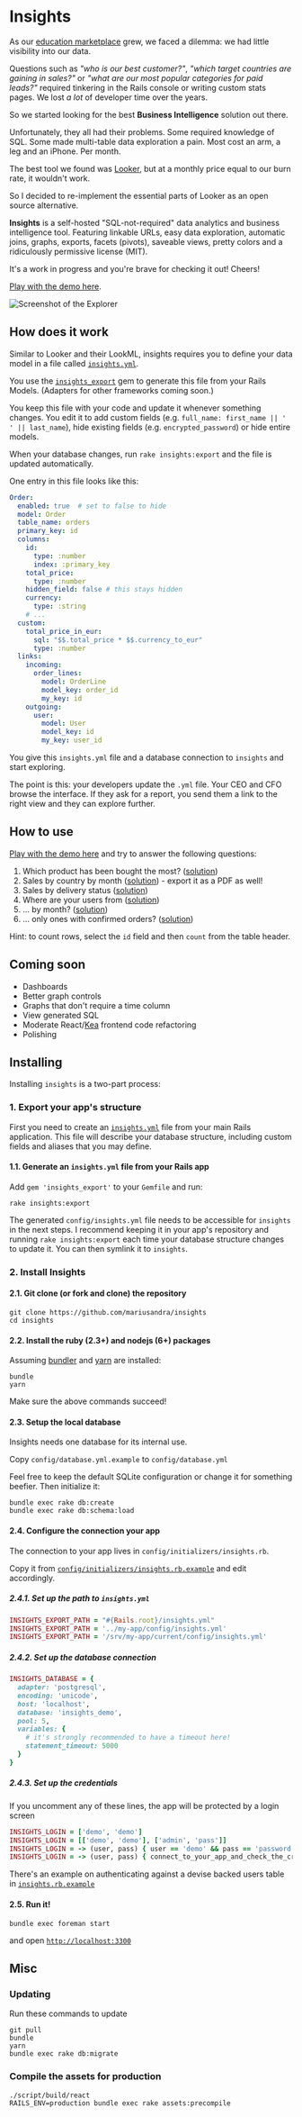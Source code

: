 # Insights

As our [education marketplace](https://www.apprentus.com) grew, we faced a dilemma: we had little visibility into our data.

Questions such as *"who is our best customer?"*, *"which target countries are gaining in sales?"* or *"what are our most popular categories for paid leads?"* required tinkering in the Rails console or writing custom stats pages. We lost *a lot* of developer time over the years.

So we started looking for the best **Business Intelligence** solution out there.

Unfortunately, they all had their problems. Some required knowledge of SQL. Some made multi-table data exploration a pain. Most cost an arm, a leg and an iPhone. Per month.

The best tool we found was [Looker](https://looker.com/), but at a monthly price equal to our burn rate, it wouldn't work.

So I decided to re-implement the essential parts of Looker as an open source alternative.

**Insights** is a self-hosted "SQL-not-required" data analytics and business intelligence tool. Featuring linkable URLs, easy data exploration, automatic joins, graphs, exports, facets (pivots), saveable views, pretty colors and a ridiculously permissive license (MIT).

It's a work in progress and you're brave for checking it out! Cheers!

[Play with the demo here](http://insights-demo.mariusandra.com/).

![Screenshot of the Explorer](https://github.com/mariusandra/insights/raw/master/doc/screenshot-views.png)

## How does it work

Similar to Looker and their LookML, insights requires you to define your data model in a file called [`insights.yml`](https://github.com/mariusandra/insights_demo/blob/master/config/insights.yml).

You use the [`insights_export`](https://github.com/mariusandra/insights_export) gem to generate this file from your Rails Models. (Adapters for other frameworks coming soon.)

You keep this file with your code and update it whenever something changes. You edit it to add custom fields (e.g. `full_name: first_name || ' ' || last_name`), hide existing fields (e.g. `encrypted_password`) or hide entire models.

When your database changes, run `rake insights:export` and the file is updated automatically.

One entry in this file looks like this:

```yaml
Order:
  enabled: true  # set to false to hide
  model: Order
  table_name: orders
  primary_key: id
  columns:
    id:
      type: :number
      index: :primary_key
    total_price:
      type: :number
    hidden_field: false # this stays hidden
    currency:
      type: :string
    # ...
  custom:
    total_price_in_eur:
      sql: "$$.total_price * $$.currency_to_eur"
      type: :number
  links:
    incoming:
      order_lines:
        model: OrderLine
        model_key: order_id
        my_key: id
    outgoing:
      user:
        model: User
        model_key: id
        my_key: user_id
```

You give this `insights.yml` file and a database connection to `insights` and start exploring.

The point is this: your developers update the `.yml` file. Your CEO and CFO browse the interface. If they ask for a report, you send them a link to the right view and they can explore further.

## How to use

[Play with the demo here](http://insights-demo.mariusandra.com/) and try to answer the following questions:

1. Which product has been bought the most? ([solution](http://insights-demo.mariusandra.com/explorer?columns=Product.title%2CProduct.order_lines.total_price_in_eur%21%21sum%2CProduct.order_lines.id%21%21count%2CProduct.order_lines.quantity%21%21avg&facetsColumn=&facetsCount=6&graphCumulative=false&graphTimeFilter=last-60&percentages=false&redirect_path=explorer&sort=-Product.order_lines.total_price_in_eur%21%21sum&treeState=Product%2CProduct.order_lines))
2. Sales by country by month ([solution](http://insights-demo.mariusandra.com/explorer?columns=Order.total_price_in_eur!!sum%2COrder.user.country.name%2COrder.confirmed_at!month&sort=-Order.confirmed_at!day&treeState=Order%2COrder.user%2COrder.user.country&graphTimeFilter=last-365&facetsColumn=Order.user.country.name&facetsCount=6&graphCumulative=false&percentages=false&filter%5B0%5D=Order.confirmed%3Dequals%3Atrue)) - export it as a PDF as well!
3. Sales by delivery status ([solution](http://insights-demo.mariusandra.com/explorer?columns=Order.total_price_in_eur!!sum%2COrder.user.country.name%2COrder.status%2COrder.created_at!month&sort=-Order.created_at!day&treeState=Order%2COrder.user%2COrder.user.country&graphTimeFilter=last-365&facetsColumn=Order.status&facetsCount=6&graphCumulative=false&percentages=false))
4. Where are your users from ([solution](http://insights-demo.mariusandra.com/explorer?columns=User.country.name%2CUser.id!!count&sort=-User.id!!count&treeState=User%2CUser.country&graphTimeFilter=last-365&facetsColumn=User.country.name&facetsCount=6&graphCumulative=false&percentages=false))
5. ... by month? ([solution](http://insights-demo.mariusandra.com/explorer?columns=User.country.name%2CUser.id!!count%2CUser.created_at!month&sort=-User.created_at!day&treeState=User%2CUser.country&graphTimeFilter=last-365&facetsColumn=User.country.name&facetsCount=6&graphCumulative=false&percentages=false))
6. ... only ones with confirmed orders? ([solution](http://insights-demo.mariusandra.com/explorer?columns=User.country.name%2CUser.id!!count%2CUser.created_at!month%2CUser.orders.confirmed&sort=-User.created_at!day&treeState=User%2CUser.country%2CUser.orders&graphTimeFilter=last-365&facetsColumn=User.country.name&facetsCount=6&graphCumulative=false&percentages=false&filter%5B0%5D=User.orders.confirmed%3Dequals%3Atrue))

Hint: to count rows, select the `id` field and then `count` from the table header.

## Coming soon

* Dashboards
* Better graph controls
* Graphs that don't require a time column
* View generated SQL
* Moderate React/[Kea](https://github.com/mariusandra/kea) frontend code refactoring
* Polishing

## Installing

Installing `insights` is a two-part process:

### 1. Export your app's structure

First you need to create an [`insights.yml`](https://github.com/mariusandra/insights_demo/blob/master/config/insights.yml) file from your main Rails application. This file will describe your database structure,
including custom fields and aliases that you may define.

#### 1.1. Generate an `insights.yml` file from your Rails app

Add `gem 'insights_export'` to your `Gemfile` and run:

```
rake insights:export
```

The generated `config/insights.yml` file needs to be accessible for `insights` in the next steps. I recommend keeping it in your
app's repository and running `rake insights:export` each time your database structure changes to update it. You can then symlink it to `insights`.

### 2. Install Insights

#### 2.1. Git clone (or fork and clone) the repository

```
git clone https://github.com/mariusandra/insights
cd insights
```

#### 2.2. Install the ruby (2.3+) and nodejs (6+) packages

Assuming [bundler](https://bundler.io/) and [yarn](https://yarnpkg.com/) are installed:

```
bundle
yarn
```

Make sure the above commands succeed!

#### 2.3. Setup the local database

Insights needs one database for its internal use.

Copy `config/database.yml.example` to `config/database.yml`

Feel free to keep the default SQLite configuration or change it for something beefier. Then initialize it:

```
bundle exec rake db:create
bundle exec rake db:schema:load
```

#### 2.4. Configure the connection your app

The connection to your app lives in `config/initializers/insights.rb`.

Copy it from [`config/initializers/insights.rb.example`](https://github.com/mariusandra/insights/blob/master/config/initializers/insights.rb.example) and edit accordingly.

##### 2.4.1. Set up the path to `insights.yml`

```rb
INSIGHTS_EXPORT_PATH = "#{Rails.root}/insights.yml"
INSIGHTS_EXPORT_PATH = '../my-app/config/insights.yml'
INSIGHTS_EXPORT_PATH = '/srv/my-app/current/config/insights.yml'
```

##### 2.4.2. Set up the database connection

```rb
INSIGHTS_DATABASE = {
  adapter: 'postgresql',
  encoding: 'unicode',
  host: 'localhost',
  database: 'insights_demo',
  pool: 5,
  variables: {
    # it's strongly recommended to have a timeout here!
    statement_timeout: 5000
  }
}
```

##### 2.4.3. Set up the credentials

If you uncomment any of these lines, the app will be protected by a login screen

```rb
INSIGHTS_LOGIN = ['demo', 'demo']
INSIGHTS_LOGIN = [['demo', 'demo'], ['admin', 'pass']]
INSIGHTS_LOGIN = -> (user, pass) { user == 'demo' && pass == 'password' }
INSIGHTS_LOGIN = -> (user, pass) { connect_to_your_app_and_check_the_credentials(user, password) }
```

There's an example on authenticating against a devise backed users table in [`insights.rb.example`](https://github.com/mariusandra/insights/blob/master/config/initializers/insights.rb.example)

#### 2.5. Run it!

```
bundle exec foreman start
```

and open [`http://localhost:3300`](http://localhost:3300)


## Misc

### Updating

Run these commands to update

```
git pull
bundle
yarn
bundle exec rake db:migrate
```

### Compile the assets for production

```
./script/build/react
RAILS_ENV=production bundle exec rake assets:precompile
```
